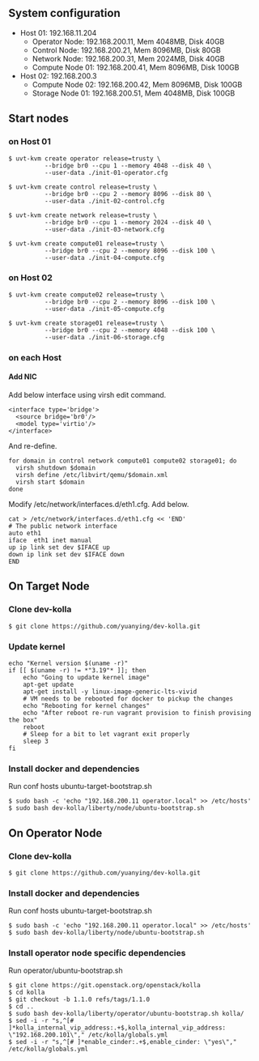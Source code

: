 
## System configuration

-   Host 01: 192.168.11.204
    -   Operator Node: 192.168.200.11, Mem 4048MB, Disk 40GB
    -   Control Node: 192.168.200.21, Mem 8096MB, Disk 80GB
    -   Network Node: 192.168.200.31, Mem 2024MB, Disk 40GB
    -   Compute Node 01: 192.168.200.41, Mem 8096MB, Disk 100GB
-   Host 02: 192.168.200.3
    -   Compute Node 02: 192.168.200.42, Mem 8096MB, Disk 100GB
    -   Storage Node 01: 192.168.200.51, Mem 4048MB, Disk 100GB

## Start nodes

### on Host 01

    $ uvt-kvm create operator release=trusty \
              --bridge br0 --cpu 1 --memory 4048 --disk 40 \
              --user-data ./init-01-operator.cfg

    $ uvt-kvm create control release=trusty \
              --bridge br0 --cpu 2 --memory 8096 --disk 80 \
              --user-data ./init-02-control.cfg

    $ uvt-kvm create network release=trusty \
              --bridge br0 --cpu 1 --memory 2024 --disk 40 \
              --user-data ./init-03-network.cfg

    $ uvt-kvm create compute01 release=trusty \
              --bridge br0 --cpu 2 --memory 8096 --disk 100 \
              --user-data ./init-04-compute.cfg

### on Host 02

    $ uvt-kvm create compute02 release=trusty \
              --bridge br0 --cpu 2 --memory 8096 --disk 100 \
              --user-data ./init-05-compute.cfg

    $ uvt-kvm create storage01 release=trusty \
              --bridge br0 --cpu 2 --memory 4048 --disk 100 \
              --user-data ./init-06-storage.cfg

### on each Host

#### Add NIC

Add below interface using virsh edit command.

    <interface type='bridge'>
      <source bridge='br0'/>
      <model type='virtio'/>
    </interface>

And re-define.

    for domain in control network compute01 compute02 storage01; do
      virsh shutdown $domain
      virsh define /etc/libvirt/qemu/$domain.xml
      virsh start $domain
    done

Modify /etc/network/interfaces.d/eth1.cfg. Add below.

    cat > /etc/network/interfaces.d/eth1.cfg << 'END'
    # The public network interface
    auto eth1
    iface  eth1 inet manual
    up ip link set dev $IFACE up
    down ip link set dev $IFACE down
    END

## On Target Node

### Clone dev-kolla

    $ git clone https://github.com/yuanying/dev-kolla.git

### Update kernel

    echo "Kernel version $(uname -r)"
    if [[ $(uname -r) != *"3.19"* ]]; then
        echo "Going to update kernel image"
        apt-get update
        apt-get install -y linux-image-generic-lts-vivid
        # VM needs to be rebooted for docker to pickup the changes
        echo "Rebooting for kernel changes"
        echo "After reboot re-run vagrant provision to finish provising the box"
        reboot
        # Sleep for a bit to let vagrant exit properly
        sleep 3
    fi

### Install docker and dependencies

Run conf hosts ubuntu-target-bootstrap.sh

    $ sudo bash -c 'echo "192.168.200.11 operator.local" >> /etc/hosts'
    $ sudo bash dev-kolla/liberty/node/ubuntu-bootstrap.sh

## On Operator Node

### Clone dev-kolla

    $ git clone https://github.com/yuanying/dev-kolla.git

### Install docker and dependencies

Run conf hosts ubuntu-target-bootstrap.sh

    $ sudo bash -c 'echo "192.168.200.11 operator.local" >> /etc/hosts'
    $ sudo bash dev-kolla/liberty/node/ubuntu-bootstrap.sh

### Install operator node specific dependencies

Run operator/ubuntu-bootstrap.sh

    $ git clone https://git.openstack.org/openstack/kolla
    $ cd kolla
    $ git checkout -b 1.1.0 refs/tags/1.1.0
    $ cd ..
    $ sudo bash dev-kolla/liberty/operator/ubuntu-bootstrap.sh kolla/
    $ sed -i -r "s,^[# ]*kolla_internal_vip_address:.+$,kolla_internal_vip_address: \"192.168.200.101\"," /etc/kolla/globals.yml
    $ sed -i -r "s,^[# ]*enable_cinder:.+$,enable_cinder: \"yes\"," /etc/kolla/globals.yml
